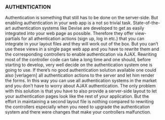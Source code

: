 ### AUTHENTICATION
Authentication is something that still has to be done on the server-side. But enabling authentication in your web app is a not so trivial task. State-of-the-art authentication systems like Devise are developed to get as easily integrated into your web page as possible. Therefore they offer view-partials for all athentication actions (sign up, log in etc.) that you can integrate in your layout files and they will work out of the box. But you can’t use these views in a single page web app and you have to rewrite them and the corresponding controllers to enable authentication via AJAX. Rewriting most of the controller code can take a long time and one should, before starting to develop, very well decide on the authentication system one is going to use. If there’s no good authentication solution available one could also [verlagern] all authentication actions to the server and let him render the forms. In this way you can use all authentication systems in the market and you don’t have to worry about AJAX authentication. The only problem with this solution is that you have to also provide a server-side layout to let your authentication pages look like the rest of your application. But the effort in maintaining a second layout file is nothing compared to rewriting the controllers especially when you need to upgrade the authentication system and there were changes that make your controllers malfunction.